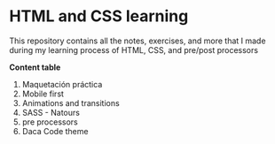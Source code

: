# HTML and CSS learning

This repository contains all the notes, exercises, and more that I made during my learning process of HTML, CSS, and pre/post processors

**Content table**

1. Maquetación práctica
2. Mobile first
3. Animations and transitions
4. SASS - Natours
5. pre processors
6. Daca Code theme

